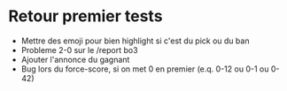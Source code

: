 # Retour premier tests

* Mettre des emoji pour bien highlight si c'est du pick ou du ban
* Probleme 2-0 sur le /report bo3
* Ajouter l'annonce du gagnant
* Bug lors du force-score, si on met 0 en premier (e.q. 0-12 ou 0-1 ou 0-42)
